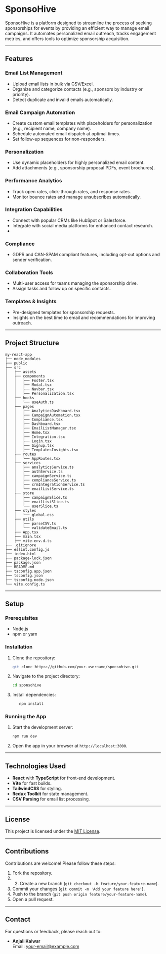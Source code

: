 # SponsoHive

SponsoHive is a platform designed to streamline the process of seeking sponsorships for events by providing an efficient way to manage email campaigns. It automates personalized email outreach, tracks engagement metrics, and offers tools to optimize sponsorship acquisition.

---

## Features

### Email List Management
- Upload email lists in bulk via CSV/Excel.
- Organize and categorize contacts (e.g., sponsors by industry or priority).
- Detect duplicate and invalid emails automatically.

### Email Campaign Automation
- Create custom email templates with placeholders for personalization (e.g., recipient name, company name).
- Schedule automated email dispatch at optimal times.
- Set follow-up sequences for non-responders.

### Personalization
- Use dynamic placeholders for highly personalized email content.
- Add attachments (e.g., sponsorship proposal PDFs, event brochures).

### Performance Analytics
- Track open rates, click-through rates, and response rates.
- Monitor bounce rates and manage unsubscribes automatically.

### Integration Capabilities
- Connect with popular CRMs like HubSpot or Salesforce.
- Integrate with social media platforms for enhanced contact research.
- 
### Compliance
- GDPR and CAN-SPAM compliant features, including opt-out options and sender verification.

### Collaboration Tools
- Multi-user access for teams managing the sponsorship drive.
- Assign tasks and follow up on specific contacts.

### Templates & Insights
- Pre-designed templates for sponsorship requests.
- Insights on the best time to email and recommendations for improving outreach.

---

## Project Structure

```
my-react-app
├── node_modules
├── public
├── src
│   ├── assets
│   ├── components
│   │   ├── Footer.tsx
│   │   ├── Modal.tsx
│   │   ├── Navbar.tsx
│   │   ├── Personalization.tsx
│   ├── hooks
│   │   └── useAuth.ts
│   ├── pages
│   │   ├── AnalyticsDashboard.tsx
│   │   ├── CampaignAutomation.tsx
│   │   ├── Compliance.tsx
│   │   ├── Dashboard.tsx
│   │   ├── EmailListManager.tsx
│   │   ├── Home.tsx
│   │   ├── Integration.tsx
│   │   ├── Login.tsx
│   │   ├── Signup.tsx
│   │   ├── TemplatesInsights.tsx
│   ├── routes
│   │   └── AppRoutes.tsx
│   ├── services
│   │   ├── analyticsService.ts
│   │   ├── authService.ts
│   │   ├── campaignService.ts
│   │   ├── complianceService.ts
│   │   ├── crmIntegrationService.ts
│   │   └── emailListService.ts
│   ├── store
│   │   ├── campaignSlice.ts
│   │   ├── emailListSlice.ts
│   │   └── userSlice.ts
│   ├── styles
│   │   └── global.css
│   ├── utils
│   │   ├── parseCSV.ts
│   │   └── validateEmail.ts
│   ├── App.tsx
│   ├── main.tsx
│   ├── vite-env.d.ts
├── .gitignore
├── eslint.config.js
├── index.html
├── package-lock.json
├── package.json
├── README.md
├── tsconfig.app.json
├── tsconfig.json
├── tsconfig.node.json
└── vite.config.ts
```

---

## Setup

### Prerequisites
- Node.js
- npm or yarn

### Installation

1. Clone the repository:
   ```bash
   git clone https://github.com/your-username/sponsohive.git
   ```

2. Navigate to the project directory:
   ```bash
   cd sponsohive
   ```

3. Install dependencies:
   ```bash
      npm install
   ```

### Running the App

1. Start the development server:
   ```bash
   npm run dev
   ```

2. Open the app in your browser at `http://localhost:3000`.

---

## Technologies Used
- **React** with **TypeScript** for front-end development.
- **Vite** for fast builds.
- **TailwindCSS** for styling.
- **Redux Toolkit** for state management.
- **CSV Parsing** for email list processing.

---

## License

This project is licensed under the [MIT License](LICENSE).

---

## Contributions
Contributions are welcome! Please follow these steps:
1. Fork the repository.
2. 2. Create a new branch (`git checkout -b feature/your-feature-name`).
3. Commit your changes (`git commit -m 'Add your feature here'`).
4. Push to the branch (`git push origin feature/your-feature-name`).
5. Open a pull request.

---

## Contact
For questions or feedback, please reach out to:
- **Anjali Kalwar**  
  Email: your-email@example.com
